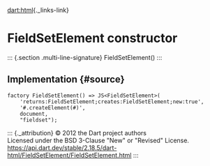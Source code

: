 [dart:html](../../dart-html/dart-html-library){._links-link}

FieldSetElement constructor
===========================

::: {.section .multi-line-signature}
FieldSetElement()
:::

Implementation {#source}
--------------

``` {.language-dart data-language="dart"}
factory FieldSetElement() => JS<FieldSetElement>(
    'returns:FieldSetElement;creates:FieldSetElement;new:true',
    '#.createElement(#)',
    document,
    "fieldset");
```

::: {._attribution}
© 2012 the Dart project authors\
Licensed under the BSD 3-Clause \"New\" or \"Revised\" License.\
<https://api.dart.dev/stable/2.18.5/dart-html/FieldSetElement/FieldSetElement.html>
:::

